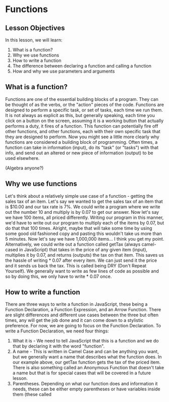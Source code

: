 # Functions
## Lesson Objectives
In this lesson, we will learn:
1. What is a function?
2. Why we use functions
3. How to write a function
4. The difference between declaring a function and calling a function
5. How and why we use parameters and arguments

## What is a function?
Functions are one of the essential building blocks of a program. They can be thought of as the verbs, or the "action" pieces of the code. Functions are designed to perform a specific task, or set of tasks, each time we run them. It is not always as explicit as this, but generally speaking, each time you click on a button on the screen, assuming it is a working button that actually performs a duty, it fires of a function. This function can potentially fire off other functions, and other functions, each with their own specific task that they are designed to perform. Now you might see a little more clearly why functions are considered a building block of programming.
Often times, a function can take in information (input), do its "task" (or "tasks") with that info, and send out an altered or new piece of information (output) to be used elsewhere.

(Algebra anyone?)

## Why we use functions
Let's think about a relatively simple use case of a function - getting the sales tax of an item. Let's say we wanted to get the sales tax of an item that is $10.00 and our tax rate is 7%. We could write a program where we write out the number 10 and multiply is by 0.07 to get our answer. Now let's say we have 100 items, all priced differently. Writing our program in this manner, we'd have to write out our program to multiply each of the items by 0.07, but do that that 100 times. Alright, maybe that will take some time by using some good old fashioned copy and pasting this wouldn't take us more than 5 minutes. Now let's say we have 1,000,000 items... I think you get my point. Alternatively, we could write out a function called getTax (always camel-cased in JavaScript) that takes in the price of any given item (input), multiplies it by 0.07, and returns (outputs) the tax on that item. This saves us the hassle of writing * 0.07 after every item. We can just send it the price and it sends us back the tax. This is called being DRY (Don't Repeat Yourself). We generally want to write as few lines of code as possible and so by doing this, we only have to write * 0.07 once.

## How to write a function
There are three ways to write a function in JavaScript, these being a Function Declaration, a Function Expression, and an Arrow Function. There are slight differences and different use cases between the three but often times, any will get the job done and it can come down to a stylistic preference. For now, we are going to focus on the Function Declaration. To write a Function Declaration, we need four things:
1. What it is - We need to tell JavaScript that this is a function and we do that by declaring it with the word "function".
2. A name - This is written in Camel Case and can be anything you want, but we generally want a name that describes what the function does. In our example above, our getTax function gets the tax of the priced item. There is also something called an Anonymous Function that doesn't take a name but that is for special cases that will be covered in a future lesson.
3. Parentheses. Depending on what our function does and information it needs, these can be either empty parentheses or have variables inside them (these  called 
